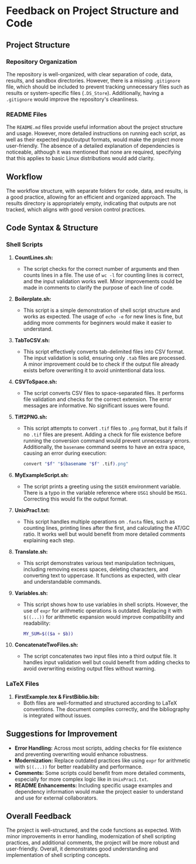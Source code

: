 
# Feedback on Project Structure and Code

## Project Structure

### Repository Organization
The repository is well-organized, with clear separation of code, data, results, and sandbox directories. However, there is a missing `.gitignore` file, which should be included to prevent tracking unnecessary files such as results or system-specific files (`.DS_Store`). Additionally, having a `.gitignore` would improve the repository's cleanliness.

### README Files
The `README.md` files provide useful information about the project structure and usage. However, more detailed instructions on running each script, as well as their expected input/output formats, would make the project more user-friendly. The absence of a detailed explanation of dependencies is noticeable, although it was mentioned that none are required, specifying that this applies to basic Linux distributions would add clarity.

## Workflow
The workflow structure, with separate folders for code, data, and results, is a good practice, allowing for an efficient and organized approach. The results directory is appropriately empty, indicating that outputs are not tracked, which aligns with good version control practices.

## Code Syntax & Structure

### Shell Scripts
1. **CountLines.sh:**
   - The script checks for the correct number of arguments and then counts lines in a file. The use of `wc -l` for counting lines is correct, and the input validation works well. Minor improvements could be made in comments to clarify the purpose of each line of code.

2. **Boilerplate.sh:**
   - This script is a simple demonstration of shell script structure and works as expected. The usage of `echo -e` for new lines is fine, but adding more comments for beginners would make it easier to understand.

3. **TabToCSV.sh:**
   - This script effectively converts tab-delimited files into CSV format. The input validation is solid, ensuring only `.tab` files are processed. A minor improvement could be to check if the output file already exists before overwriting it to avoid unintentional data loss.

4. **CSVToSpace.sh:**
   - The script converts CSV files to space-separated files. It performs file validation and checks for the correct extension. The error messages are informative. No significant issues were found.

5. **Tiff2PNG.sh:**
   - This script attempts to convert `.tif` files to `.png` format, but it fails if no `.tif` files are present. Adding a check for file existence before running the conversion command would prevent unnecessary errors. Additionally, the `basename` command seems to have an extra space, causing an error during execution:
     ```bash
     convert "$f" "$(basename "$f" .tif).png"
     ```

6. **MyExampleScript.sh:**
   - The script prints a greeting using the `$USER` environment variable. There is a typo in the variable reference where `USG1` should be `MSG1`. Correcting this would fix the output format.

7. **UnixPrac1.txt:**
   - This script handles multiple operations on `.fasta` files, such as counting lines, printing lines after the first, and calculating the AT/GC ratio. It works well but would benefit from more detailed comments explaining each step.

8. **Translate.sh:**
   - This script demonstrates various text manipulation techniques, including removing excess spaces, deleting characters, and converting text to uppercase. It functions as expected, with clear and understandable commands.

9. **Variables.sh:**
   - This script shows how to use variables in shell scripts. However, the use of `expr` for arithmetic operations is outdated. Replacing it with `$((...))` for arithmetic expansion would improve compatibility and readability:
     ```bash
     MY_SUM=$(($a + $b))
     ```

10. **ConcatenateTwoFiles.sh:**
    - The script concatenates two input files into a third output file. It handles input validation well but could benefit from adding checks to avoid overwriting existing output files without warning.

### LaTeX Files
1. **FirstExample.tex & FirstBiblio.bib:**
   - Both files are well-formatted and structured according to LaTeX conventions. The document compiles correctly, and the bibliography is integrated without issues.

## Suggestions for Improvement
- **Error Handling:** Across most scripts, adding checks for file existence and preventing overwriting would enhance robustness. 
- **Modernization:** Replace outdated practices like using `expr` for arithmetic with `$((...))` for better readability and performance.
- **Comments:** Some scripts could benefit from more detailed comments, especially for more complex logic like in `UnixPrac1.txt`.
- **README Enhancements:** Including specific usage examples and dependency information would make the project easier to understand and use for external collaborators.

## Overall Feedback
The project is well-structured, and the code functions as expected. With minor improvements in error handling, modernization of shell scripting practices, and additional comments, the project will be more robust and user-friendly. Overall, it demonstrates good understanding and implementation of shell scripting concepts.
